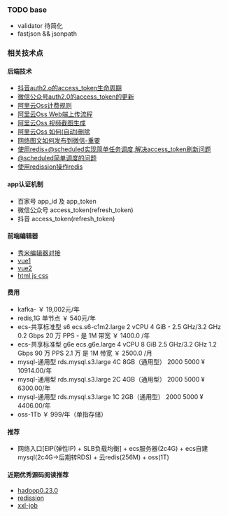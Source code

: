 
### TODO base

- validator 待简化
- fastjson && jsonpath

### 相关技术点

#### 后端技术

- [抖音auth2.o的access_token生命周期](https://www.it610.com/article/1287591770242199552.htm)
- [微信公众号auth2.0的access_token的更新]()
- [阿里云Oss计费规则](https://help.aliyun.com/document_detail/59636.html?spm=a2c4g.11186623.6.570.6ba1218cHaht0O)
- [阿里云Oss Web端上传流程](https://help.aliyun.com/document_detail/31926.html?spm=a2c4g.11186623.6.643.75a76212ODpfe2)
- [阿里云Oss 视频截图生成](https://help.aliyun.com/document_detail/64555.html?spm=a2c4g.11186623.6.1743.1f65218ctlXyqO)
- [阿里云Oss 如何(自动)删除](https://developer.aliyun.com/ask/206686)
- [网络图文如何发布到微信-重要](https://www.cnblogs.com/gogood/p/6544439.html)
- [使用redis+@scheduled实现简单任务调度,解决access_token刷新问题](https://www.cnblogs.com/slowcity/p/11671231.html)
- [@scheduled简单调度的问题](https://www.cnblogs.com/muxi0407/p/11936221.html)
- [使用redission操作redis](https://www.baeldung.com/redis-redisson)


#### app认证机制

- 百家号 app_id 及 app_token
- 微信公众号 access_token(refresh_token)
- 抖音 access_token(refresh_token)

#### 前端编辑器

- [秀米编辑器对接](https://r.xiumi.us/board/v5/2a5va/16516964)
- [vue1](https://www.bilibili.com/video/BV11s411A7h6/?spm_id_from=333.788.videocard.0)
- [vue2](https://www.runoob.com/vue2/vue-tutorial.html)
- [html js css](https://www.bilibili.com/video/av96953550/?spm_id_from=333.788.b_636f6d6d656e74.29)

#### 费用

- kafka- ￥ 19,002元/年
- redis,1G 单节点 ￥ 540元/年
- ecs-共享标准型 s6 	ecs.s6-c1m2.large	2 vCPU	4 GiB	-	2.5 GHz/3.2 GHz	0.2 Gbps	20 万 PPS	-	是	1M 带宽 ￥ 1400.0 /年
- ecs-共享标准型 g6e  	ecs.g6e.large	4 vCPU	8 GiB	2.5 GHz/3.2 GHz	1.2 Gbps	90 万 PPS	2.1 万	是	1M 带宽 ￥ 2500.0 /月
- mysql-通用型 rds.mysql.s3.large 4C 8GB（通用型） 2000 5000  ¥ 10914.00/年
- mysql-通用型 rds.mysql.s3.large 2C 4GB（通用型） 2000 5000  ¥ 6300.00/年
- mysql-通用型 rds.mysql.s3.large 1C 2GB（通用型） 2000 5000  ¥ 4406.00/年
- oss-1Tb ￥ 999/年（单指存储）

#### 推荐

- 网络入口[EIP(弹性IP) + SLB负载均衡] + ecs服务器(2c4G) + ecs自建mysql(2c4G->后期转RDS) + 云redis(256M) + oss(1T)



#### 近期优秀源码阅读推荐

- [hadoop0.23.0](http://blog.sina.com.cn/s/blog_4a1f59bf01010i9r.html)
- [redission](https://github.com/redisson/redisson.git)
- [xxl-job](https://github.com/xuxueli/xxl-job)